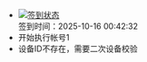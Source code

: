 - [![签到状态](https://github.com/womade/Cloud189-Actions/actions/workflows/main.yml/badge.svg?branch=main)](https://github.com/womade/Cloud189-Actions/actions/workflows/main.yml) <br> 签到时间：2025-10-16 00:42:32
- 开始执行帐号1
- 设备ID不存在，需要二次设备校验
